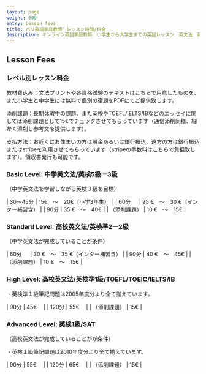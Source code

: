 ```yaml
---
layout: page
weight: 600
entry: Lesson fees
title: パリ英語家庭教師　レッスン時間/料金
description: オンライン英語家庭教師　小学生から大学生までの英語レッスン　英文法　英語エッセイ　英検　TOEFL　IB　SAT　IELTS　TOEIC　帰国子女受験など幅広く対応。フランス・パリだけでなくヨーロッパ各国、日本の生徒さんにもレッスンを提供しています。講師は日本人女性　英検1級　仏検1級保持。
---
```


## Lesson Fees

### レベル別レッスン料金

教材費込み：文法プリントや各資格試験のテキストはこちらで用意したものを、また小学生と中学生には無料で個別の宿題をPDFにてご提供致します。

添削課題：長期休暇中の課題、また英検やTOEFL/IELTS/IBなどのエッセイに関しては添削課題として15€でチェックさせてもらっています（通信添削同様、細かく添削し参考文を提供します）。

支払方法：お近くにお住まいの方は現金あるいは銀行振込、遠方の方は銀行振込またはstripeを利用させてもらっています（stripeの手数料はこちらで負担致します）。領収書発行も可能です。

### Basic Level: 中学英文法/英検5級ー3級 
（中学英文法を学習しながら英検３級を目標）

|   30〜45分 |   15€　〜　20€（小学3年生）　|
|   60分 　  |   25 €　〜　30 €（インター補習含） |
|   90分     |   35 €　〜　40€   |
|  （添削課題） |   10 €　〜　15€   |

### Standard Level: 高校英文法/英検準2ー2級 
（中学英文法が完成していることが条件）

|   60分 　  |   30 €　〜　35 €（インター補習含） |
|   90分     |   40 €　〜　45€   |
|  （添削課題） |   10 €　〜　15€   |

### High Level: 高校英文法/英検準1級/TOEFL/TOEIC/IELTS/IB   

・英検準１級筆記問題は2005年度分より全て揃えています。

|   90分  |   45€　 | 
|   120分   |   55€　 |
|  （添削課題） |  15€  |

### Advanced Level: 英検1級/SAT  
（高校英文法が完成していることがが条件）

・英検１級筆記問題は2010年度分より全て揃えています。

|   90分  |   55€　 | 
|   120分   |   65€　 |
|  （添削課題） |   15€   |
